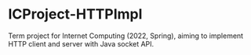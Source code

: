 # ICProject-HTTPImpl
Term project for Internet Computing (2022, Spring), aiming to implement HTTP client and server with Java socket API.
